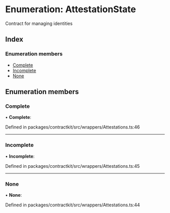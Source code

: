# Enumeration: AttestationState

Contract for managing identities

## Index

### Enumeration members

* [Complete](_wrappers_attestations_.attestationstate.md#complete)
* [Incomplete](_wrappers_attestations_.attestationstate.md#incomplete)
* [None](_wrappers_attestations_.attestationstate.md#none)

## Enumeration members

###  Complete

• **Complete**:

Defined in packages/contractkit/src/wrappers/Attestations.ts:46

___

###  Incomplete

• **Incomplete**:

Defined in packages/contractkit/src/wrappers/Attestations.ts:45

___

###  None

• **None**:

Defined in packages/contractkit/src/wrappers/Attestations.ts:44
